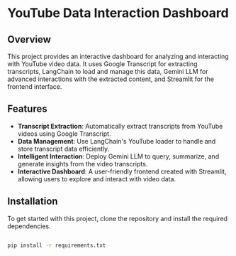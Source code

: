# YouTube Data Interaction Dashboard

## Overview

This project provides an interactive dashboard for analyzing and interacting with YouTube video data. It uses Google Transcript for extracting transcripts, LangChain to load and manage this data, Gemini LLM for advanced interactions with the extracted content, and Streamlit for the frontend interface.

## Features

- **Transcript Extraction**: Automatically extract transcripts from YouTube videos using Google Transcript.
- **Data Management**: Use LangChain's YouTube loader to handle and store transcript data efficiently.
- **Intelligent Interaction**: Deploy Gemini LLM to query, summarize, and generate insights from the video transcripts.
- **Interactive Dashboard**: A user-friendly frontend created with Streamlit, allowing users to explore and interact with video data.

## Installation

To get started with this project, clone the repository and install the required dependencies.

```bash

pip install -r requirements.txt
